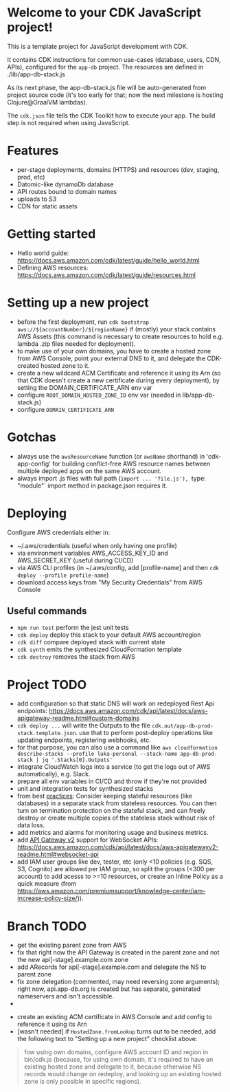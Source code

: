 # Welcome to your CDK JavaScript project!

This is a template project for JavaScript development with CDK.

It contains CDK instructions for common use-cases (database, users, CDN, APIs), configured for the `app-db` project. The resources are defined in ./lib/app-db-stack.js

As its next phase, the app-db-stack.js file will be auto-generated from project source code (it's too early for that; now the next milestone is hosting Clojure@GraalVM lambdas).

The `cdk.json` file tells the CDK Toolkit how to execute your app. The build step is not required when using JavaScript.

# Features

 * per-stage deployments, domains (HTTPS) and resources (dev, staging, prod, etc)
 * Datomic-like dynamoDb database
 * API routes bound to domain names
 * uploads to S3
 * CDN for static assets

# Getting started

 * Hello world guide: https://docs.aws.amazon.com/cdk/latest/guide/hello_world.html
 * Defining AWS resources: https://docs.aws.amazon.com/cdk/latest/guide/resources.html
 
# Setting up a new project

 * before the first deployment, run `cdk bootstrap aws://${accountNumber}/${regionName}` if (mostly) your stack contains AWS Assets (this command is necessary to create resources to hold e.g. lambda .zip files needed for deployment).
 * to make use of your own domains, you have to create a hosted zone from AWS Console, point your external DNS to it, and delegate the CDK-created hosted zone to it.
 * create a new wildcard ACM Certificate and reference it using its Arn (so that CDK doesn't create a new certificate during every deployment), by setting the DOMAIN_CERTIFICATE_ARN env var
 * configure `ROOT_DOMAIN_HOSTED_ZONE_ID` env var (needed in lib/app-db-stack.js)
 * configure `DOMAIN_CERTIFICATE_ARN`

# Gotchas

 * always use the `awsResourceName` function (or `awsName` shorthand) in 'cdk-app-config' for building conflict-free AWS resource names between multiple deployed apps on the same AWS account.
 * always import .js files with full path (`import ... 'file.js'), `type: "module"` import method in package.json requires it.

# Deploying

Configure AWS credentials either in:
 * ~/.aws/credentials (useful when only having one profile)
 * via environment variables AWS_ACCESS_KEY_ID and AWS_SECRET_KEY (useful during CI/CD)
 * via AWS CLI profiles (in ~/.aws/config, add [profile-name] and then `cdk deploy --profile profile-name`)
 * download access keys from "My Security Credentials" from AWS Console

## Useful commands

 * `npm run test`         perform the jest unit tests
 * `cdk deploy`           deploy this stack to your default AWS account/region
 * `cdk diff`             compare deployed stack with current state
 * `cdk synth`            emits the synthesized CloudFormation template
 * `cdk destroy`          removes the stack from AWS

# Project TODO

 * add configuration so that static DNS will work on redeployed Rest Api endpoints: https://docs.aws.amazon.com/cdk/api/latest/docs/aws-apigateway-readme.html#custom-domains
 * `cdk deploy ...` will write the Outputs to the file `cdk.out/app-db-prod-stack.template.json`. use that to perform post-deploy operations like updating endpoints, registering webhooks, etc.
 * for that purpose, you can also use a command like `aws cloudformation describe-stacks --profile luka-personal --stack-name app-db-prod-stack | jq '.Stacks[0].Outputs'`
 * integrate CloudWatch logs into a service (to get the logs out of AWS automatically), e.g. Slack.
 * prepare all env variables in CI/CD and throw if they're not provided
 * unit and integration tests for synthesized stacks
 * from best [practices](https://docs.aws.amazon.com/cdk/latest/guide/best-practices.html): Consider keeping stateful resources (like databases) in a separate stack from stateless resources. You can then turn on termination protection on the stateful stack, and can freely destroy or create multiple copies of the stateless stack without risk of data loss.
 * add metrics and alarms for monitoring usage and business metrics.
 * add [API Gateway v2](https://docs.aws.amazon.com/AWSCloudFormation/latest/UserGuide/AWS_ApiGatewayV2.html) support for WebSocket APIs: https://docs.aws.amazon.com/cdk/api/latest/docs/aws-apigatewayv2-readme.html#websocket-api
 * add IAM user groups like dev, tester, etc (only <10 policies (e.g. SQS, S3, Cognito) are allowed per IAM group, so split the groups (<300 per account) to add acesss to >=10 resources, or create an Inline Policy as a quick measure (from https://aws.amazon.com/premiumsupport/knowledge-center/iam-increase-policy-size/)).

# Branch TODO

 * get the existing parent zone from AWS
 * fix that right now the API Gateway is created in the parent zone and not the new api[-stage].example.com zone
 * add ARecords for api[-stage].example.com and delegate the NS to parent zone
 * fix zone delegation (commented, may need reversing zone arguments); right now, api.app-db.org is created but has separate, generated nameservers and isn't accessible.
 * 
 + create an existing ACM certificate in AWS Console and add config to reference it using its Arn
 + [wasn't needed] if `HostedZone.fromLookup` turns out to be needed, add the following text to "Setting up a new project" checklist above:
> fow using own domains, configure AWS account ID and region in bin/cdk.js (because, for using own domain, it's required to have an existing hosted zone and delegate to it, because otherwise NS records would change on redeploy, and looking up an existing hosted zone is only possible in specific regions).
